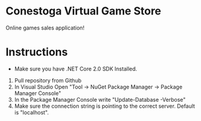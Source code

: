 # Conestoga Virtual Game Store
Online games sales application!

# Instructions

* Make sure you have .NET Core 2.0 SDK Installed.

1. Pull repository from Github
2. In Visual Studio Open "Tool -> NuGet Package Manager -> Package Manager Console"
3. In the Package Manager Console write "Update-Database -Verbose"
4. Make sure the connection string is pointing to the correct server. Default is "localhost".